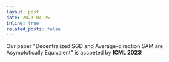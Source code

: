 ```yaml
---
layout: post
date: 2023-04-25
inline: true
related_posts: false
---
```


Our paper "Decentralized SGD and Average-direction SAM are Asymptotically Equivalent" is accpeted by **ICML 2023**! 


